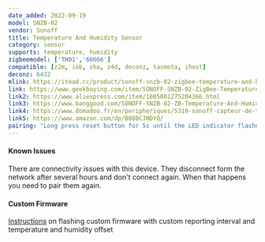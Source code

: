 ```yaml
---
date_added: 2022-09-19
model: SNZB-02
vendor: Sonoff
title: Temperature And Humidity Sensor
category: sensor
supports: temperature, humidity
zigbeemodel: ['TH01','66666']
compatible: [z2m, iob, zha, z4d, deconz, tasmota, ihost]
deconz: 6432
mlink: https://itead.cc/product/sonoff-snzb-02-zigbee-temperature-and-humidity-sensor/
link: https://www.geekbuying.com/item/SONOFF-SNZB-02-ZigBee-Temperature-And-Humidity-Sensor-497991.html
link2: https://www.aliexpress.com/item/1005001275204366.html
link3: https://www.banggood.com/SONOFF-SNZB-02-ZB-Temperature-And-Humidity-Sensor-Work-with-SONOFF-ZBBridge-Real-time-Data-Check-Via-eWeLink-APP-p-1715999.html
link4: https://www.domadoo.fr/en/peripheriques/5319-sonoff-capteur-de-temperature-et-d-humidite-zigbee-30.html
link5: https://www.amazon.com/dp/B08BCJNDYQ/
pairing: "Long press reset button for 5s until the LED indicator flashes three times, which means the device has entered pairing mode"
---
```


#### Known Issues

There are connectivity issues with this device. They disconnect form the network after several hours and don't connect again. When that happens you need to pair them again. 

#### Custom Firmware

[Instructions](https://blakadder.com/sonoff-th-custom-firmware/) on flashing custom firmware with custom reporting interval and temperature and humidity offset 




